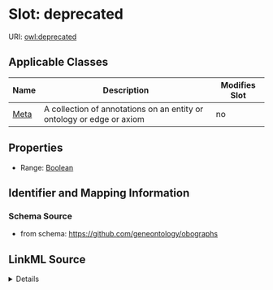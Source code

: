 

# Slot: deprecated

URI: [owl:deprecated](http://www.w3.org/2002/07/owl#deprecated)



<!-- no inheritance hierarchy -->





## Applicable Classes

| Name | Description | Modifies Slot |
| --- | --- | --- |
| [Meta](Meta.md) | A collection of annotations on an entity or ontology or edge or axiom |  no  |







## Properties

* Range: [Boolean](Boolean.md)





## Identifier and Mapping Information







### Schema Source


* from schema: https://github.com/geneontology/obographs




## LinkML Source

<details>
```yaml
name: deprecated
from_schema: https://github.com/geneontology/obographs
rank: 1000
slot_uri: owl:deprecated
alias: deprecated
domain_of:
- Meta
range: boolean

```
</details>